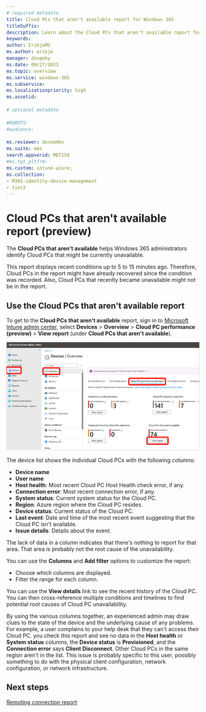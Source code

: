 ```yaml
---
# required metadata
title: Cloud PCs that aren't available report for Windows 365
titleSuffix:
description: Learn about the Cloud PCs that aren't available report for Windows 365 Cloud PCs.
keywords:
author: ErikjeMS  
ms.author: erikje
manager: dougeby
ms.date: 09/27/2023
ms.topic: overview
ms.service: windows-365
ms.subservice:
ms.localizationpriority: high
ms.assetid: 

# optional metadata

#ROBOTS:
#audience:

ms.reviewer: docoombs
ms.suite: ems
search.appverid: MET150
#ms.tgt_pltfrm:
ms.custom: intune-azure;
ms.collection:
- M365-identity-device-management
- tier2
---
```


# Cloud PCs that aren't available report (preview)

The **Cloud PCs that aren't available** helps Windows 365 administrators identify Cloud PCs that might be currently unavailable.

This report displays recent conditions up to 5 to 15 minutes ago. Therefore, Cloud PCs in the report might have already recovered since the condition was recorded. Also, Cloud PCs that recently became unavailable might not be in the report.

## Use the Cloud PCs that aren't available report

To get to the **Cloud PCs that aren't available** report, sign in to [Microsoft Intune admin center](https://go.microsoft.com/fwlink/?linkid=2109431), select **Devices** > **Overview** > **Cloud PC performance (preview)** > **View report** (under **Cloud PCs that aren't available**).

![Screenshot of getting to the Cloud PCs that aren't available report](./media/report-cloud-pcs-not-available/view-report-cloud-pcs-not-available.png)

The device list shows the individual Cloud PCs with the following columns:

- **Device name**
- **User name**
- **Host health**: Most recent Cloud PC Host Health check error, if any.
- **Connection error**: Most recent connection error, if any.
- **System status**: Current system status for the Cloud PC.
- **Region**: Azure region where the Cloud PC resides.
- **Device status**: Current status of the Cloud PC.
- **Last event**: Date and time of the most recent event suggesting that the Cloud PC isn't available.
- **Issue details**: Details about the event.

The lack of data in a column indicates that there's nothing to report for that area. That area is probably not the root cause of the unavailability.

You can use the **Columns** and **Add filter** options to customize the report:

- Choose which columns are displayed.
- Filter the range for each column.

You can use the **View details** link to see the recent history of the Cloud PC. You can then cross-reference multiple conditions and timelines to find potential root causes of Cloud PC unavailability.

By using the various columns together, an experienced admin may draw clues to the state of the device and the underlying cause of any problems. For example, a user complains to your help desk that they can't access their Cloud PC. you check this report and see no data in the **Host health** or **System status** columns, the **Device status** is **Provisioned**, and the **Connection error** says **Client Disconnect**. Other Cloud PCs in the same region aren't in the list. This issue is probably specific to this user, possibly something to do with the physical client configuration, network configuration, or network infrastructure.

<!-- ########################## -->
## Next steps

[Remoting connection report](report-remoting-connection.md)
